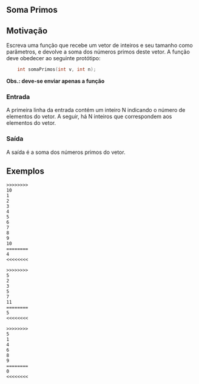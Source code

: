 ## Soma Primos

## Motivação

Escreva uma função que recebe um vetor de inteiros e seu tamanho como parâmetros, e devolve a soma dos números primos deste vetor.
A função deve obedecer ao seguinte protótipo: 

```c
	int somaPrimos(int v, int n);
```

**Obs.: deve-se enviar apenas a função**


### Entrada
A primeira linha da entrada contém um inteiro N indicando o número de elementos do vetor. A seguir, há N inteiros que correspondem aos elementos do vetor.

### Saída
A saída é a soma dos números primos do vetor.

## Exemplos

```
>>>>>>>>
10
1
2
3
4
5
6
7
8
9
10
========
4
<<<<<<<<

>>>>>>>>
5
2
3
5
7
11
========
5
<<<<<<<<

>>>>>>>>
5
1
4
6
8
9
========
0
<<<<<<<<
```





